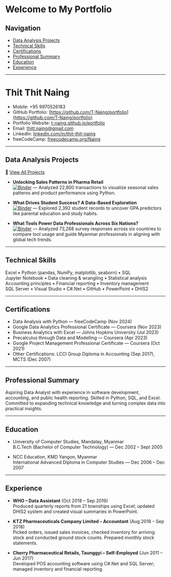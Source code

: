 # Welcome to My Portfolio
## Navigation

- [Data Analysis Projects](#data-analysis-projects)
- [Technical Skills](#technical-skills)
- [Certifications](#certifications)
- [Professional Summary](#professional-summary)
- [Education](#education)
- [Experience](#experience)

---

# Thit Thit Naing

- Mobile: +95 9970526183  
- GitHub Portfolio: [https://github.com/T-Naing/portfolio](https://github.com/T-Naing/portfolio)
- Portfolio Website: [t-naing.github.io/portfolio](https://t-naing.github.io/portfolio/)
- Email: [thitt.naing@gmail.com](mailto:thitt.naing@gmail.com)
- LinkedIn: [linkedin.com/in/thit-thit-naing](https://www.linkedin.com/in/thit-thit-naing)  
- freeCodeCamp: [freecodecamp.org/Naing](https://www.freecodecamp.org/Naing)

---

## Data Analysis Projects
🔗 [View All Projects](https://github.com/T-Naing/Jupyter)

- **Unlocking Sales Patterns in Pharma Retail**  
  [![Binder](https://mybinder.org/badge_logo.svg)](https://mybinder.org/v2/gh/T-Naing/Jupyter/main?urlpath=%2Fdoc%2Ftree%2FEDA_pharma_retails_2015%2FEDA_pharma_sales_analysis.ipynb) — Analyzed 22,800 transactions to visualize seasonal sales patterns and product performance using Python.

- **What Drives Student Success? A Data-Based Exploration**  
  [![Binder](https://mybinder.org/badge_logo.svg)](https://mybinder.org/v2/gh/T-Naing/Jupyter/main?urlpath=%2Fdoc%2Ftree%2FEDA_student_performance%2FEDA_student_performance.ipynb) — Explored 2,392 student records to uncover GPA predictors like parental education and study habits.

- **What Tools Power Data Professionals Across Six Nations?**  
  [![Binder](https://mybinder.org/badge_logo.svg)](https://mybinder.org/v2/gh/T-Naing/Jupyter/main?urlpath=%2Fdoc%2Ftree%2FEDA_tech_stack_SO_2022%2FEDA_tech_stack_SO_2022.ipynb) — Analyzed 73,268 survey responses across six countries to compare tool usage and guide Myanmar professionals in aligning with global tech trends.

---

## Technical Skills

Excel • Python (pandas, NumPy, matplotlib, seaborn) • SQL  
Jupyter Notebook • Data cleaning & wrangling • Statistical analysis  
Accounting principles • Financial reporting • Inventory management  
SQL Server • Visual Studio • C#.Net • GitHub • PowerPoint • DHIS2  

---

## Certifications

- Data Analysis with Python — freeCodeCamp (Nov 2024)  
- Google Data Analytics Professional Certificate — Coursera (Nov 2023)  
- Business Analytics with Excel — Johns Hopkins University (Jul 2023)  
- Precalculus through Data and Modelling — Coursera (Apr 2023)  
- Google Project Management Professional Certificate — Coursera (Oct 2021)  
- Other Certifications: LCCI Group Diploma in Accounting (Sep 2017), MCTS (Dec 2007)  

---

## Professional Summary

Aspiring Data Analyst with experience in software development, accounting, and public health reporting. Skilled in Python, SQL, and Excel. Committed to expanding technical knowledge and turning complex data into practical insights.

---

## Education

- University of Computer Studies, Mandalay, Myanmar  
  B.C.Tech (Bachelor of Computer Technology) — Dec 2002 – Sept 2005  

- NCC Education, KMD Yangon, Myanmar  
  International Advanced Diploma in Computer Studies — Dec 2006 – Dec 2007  

---

## Experience

- **WHO – Data Assistant** (Oct 2018 – Sep 2019)  
  Produced quarterly reports from 21 townships using Excel; updated DHIS2 system and created visual summaries in PowerPoint.

- **KTZ Pharmaceuticals Company Limited – Accountant** (Aug 2018 – Sep 2018)  
  Picked orders, issued sales invoices, checked inventory for arriving stock and conducted ground stock counts. Prepared monthly stock statements.

- **Cherry Pharmaceutical Retails, Taunggyi – Self-Employed** (Jun 2011 – Jun 2017)  
  Developed POS accounting software using C#.Net and SQL Server; managed inventory and financial reporting.